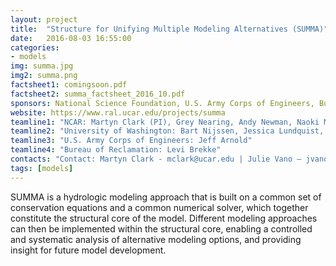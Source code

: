 ```yaml
---
layout: project
title:  "Structure for Unifying Multiple Modeling Alternatives (SUMMA)"
date:   2016-08-03 16:55:00
categories:
- models
img: summa.jpg
img2: summa.png
factsheet1: comingsoon.pdf
factsheet2: summa_factsheet_2016_10.pdf
sponsors: National Science Foundation, U.S. Army Corps of Engineers, Bureau of Reclamation, NOAA, NASA (check)
website: https://www.ral.ucar.edu/projects/summa
teamline1: "NCAR: Martyn Clark (PI), Grey Nearing, Andy Newman, Naoki Mizukami, Nans Addor, Andy Wood, Ethan Gutmann"
teamline2: "University of Washington: Bart Nijssen, Jessica Lundquist, Michael Ou"
teamline3: "U.S. Army Corps of Engineers: Jeff Arnold"
teamline4: "Bureau of Reclamation: Levi Brekke"
contacts: "Contact: Martyn Clark - mclark@ucar.edu | Julie Vano – jvano@ucar.edu"
tags: [models]
---
```



SUMMA is a hydrologic modeling approach that is built on a common set of conservation equations and a common numerical solver, which together constitute the structural core of the model. Different modeling approaches can then be implemented within the structural core, enabling a controlled and systematic analysis of alternative modeling options, and providing insight for future model development.
